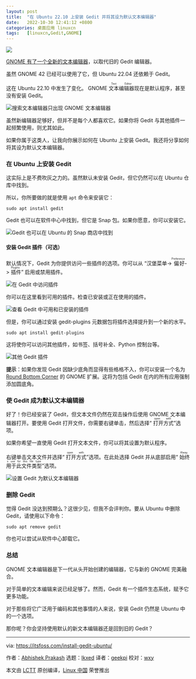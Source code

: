 ```yaml
---
layout: post
title:	"在 Ubuntu 22.10 上安装 Gedit 并将其设为默认文本编辑器"
date:	2022-10-30 12:41:12 +0800 
categories:	桌面应用 linuxcn 
tags:	[linuxcn,Gedit,GNOME]
---
```



![](/Asserts/Images//attachment/album/202210/30/124029bf0qjklphcpzpclh.jpg)


[GNOME 有了一个全新的文本编辑器](https://itsfoss.com/gnome-text-editor/)，以取代旧的 Gedit 编辑器。


虽然 GNOME 42 已经可以使用了它，但 Ubuntu 22.04 还依赖于 Gedit。


这在 Ubuntu 22.10 中发生了变化。 GNOME <ruby> 文本编辑器 <rt>  Text Editor </rt></ruby> 现在是默认程序，甚至没有安装 Gedit。


![搜索文本编辑器只出现 GNOME 文本编辑器](/Asserts/Images//attachment/album/202210/30/124112hpt4czutjixloalc.png)


虽然新编辑器足够好，但并不是每个人都喜欢它。如果你将 Gedit 与其他插件一起频繁使用，则尤其如此。


如果你属于这类人，让我向你展示如何在 Ubuntu 上安装 Gedit。我还将分享如何将其设为默认文本编辑器。


### 在 Ubuntu 上安装 Gedit


这实际上是不费吹灰之力的。虽然默认未安装 Gedit，但它仍然可以在 Ubuntu 仓库中找到。


所以，你所要做的就是使用 `apt` 命令来安装它：



```
sudo apt install gedit

```

Gedit 也可以在软件中心中找到，但它是 Snap 包。如果你愿意，你可以安装它。


![Gedit 也可以在 Ubuntu 的 Snap 商店中找到](/Asserts/Images//attachment/album/202210/30/124112dnggkp0rrrpd202k.png)


#### 安装 Gedit 插件（可选）


默认情况下，Gedit 为你提供访问一些插件的选项。你可以从 “汉堡菜单-><ruby> 偏好 <rt>  Preference </rt></ruby>-><ruby> 插件 <rt>  Plugins </rt></ruby>” 启用或禁用插件。


![在 Gedit 中访问插件](/Asserts/Images//attachment/album/202210/30/124112gc31tzflb6g9fz9q.png)


你可以在这里看到可用的插件。检查已安装或正在使用的插件。


![查看 Gedit 中可用和已安装的插件](/Asserts/Images//attachment/album/202210/30/124113s9j0k897jxj070zl.png)


但是，你可以通过安装 gedit-plugins 元数据包将插件选择提升到一个新的水平。



```
sudo apt install gedit-plugins

```

这将使你可以访问其他插件，如书签、括号补全、Python 控制台等。


![其他 Gedit 插件](/Asserts/Images//attachment/album/202210/30/124113mrhhh2zrp0hbdn0y.png)


**提示**：如果你发现 Gedit 因缺少底角而显得有些格格不入，你可以安装一个名为 [Round Bottom Corner](https://extensions.gnome.org/extension/5237/rounded-window-corners/) 的 GNOME 扩展。这将为包括 Gedit 在内的所有应用强制添加圆底角。


### 使 Gedit 成为默认文本编辑器


好了！你已经安装了 Gedit，但文本文件仍然在双击操作后使用 GNOME 文本编辑器打开。要使用 Gedit 打开文件，你需要右键单击，然后选择“<ruby> 打开方式 <rt>  open with </rt></ruby>”选项。


如果你希望一直使用 Gedit 打开文本文件，你可以将其设置为默认程序。


右键单击文本文件并选择“<ruby> 打开方式 <rt>  open with </rt></ruby>”选项。在此处选择 Gedit 并从底部启用“<ruby> 始终用于此文件类型 <rt>  Always use for this file type </rt></ruby>”选项。


![设置 Gedit 为默认文本编辑器](/Asserts/Images//attachment/album/202210/30/124113aevt74728utvrv34.png)


### 删除 Gedit


觉得 Gedit 没达到预期么？这很少见，但我不会评判你。要从 Ubuntu 中删除 Gedit，请使用以下命令：



```
sudo apt remove gedit

```

你也可以尝试从软件中心卸载它。


### 总结


GNOME 文本编辑器是下一代从头开始创建的编辑器，它与新的 GNOME 完美融合。


对于简单的文本编辑来说已经足够了。然而，Gedit 有一个插件生态系统，赋予它更多功能。


对于那些将它广泛用于编码和其他事情的人来说，安装 Gedit 仍然是 Ubuntu 中的一个选项。


那你呢？你会坚持使用默认的新文本编辑器还是回到旧的 Gedit？




---


via: <https://itsfoss.com/install-gedit-ubuntu/>


作者：[Abhishek Prakash](https://itsfoss.com/) 选题：[lkxed](https://github.com/lkxed) 译者：[geekpi](https://github.com/geekpi) 校对：[wxy](https://github.com/wxy)


本文由 [LCTT](https://github.com/LCTT/TranslateProject) 原创编译，[Linux 中国](https://linux.cn/) 荣誉推出
